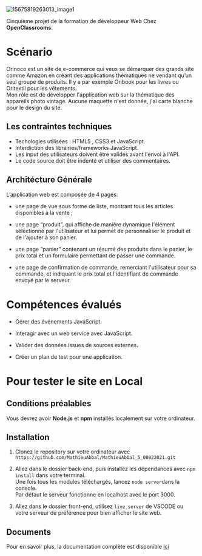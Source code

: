 ![15675819263013_image1](https://user-images.githubusercontent.com/72860893/112007837-46a1ed00-8b25-11eb-81d6-a40c45250433.png)  

Cinquième projet de la formation de développeur Web Chez **OpenClassrooms**.  

 # Scénario #  
Orinoco est un site de e-commerce qui veux se démarquer des grands site comme Amazon en créant des applications thématiques ne vendant qu’un seul groupe de produits. Il y a par exemple Oribook pour les livres ou Oritextil pour les vêtements.  
Mon rôle est de développer l'application web sur la thématique des appareils photo vintage. 
Aucune maquette n'est donnée, j'ai carte blanche pour le design du site.  

 ## Les contraintes techniques ##  
 - Techologies utilisées : HTML5 , CSS3 et JavaScript.  
 - Interdiction des librairies/frameworks JavaScript.    
 - Les input des utilisateurs doivent être validés avant l'envoi à l'API.    
 - Le code source doit être indenté et utiliser des commentaires.  

 ## Architécture Générale ##  
 L’application web est composée de 4 pages:  

 - une page de vue sous forme de liste, montrant tous les articles disponibles à la vente ;

 - une page “produit”, qui affiche de manière dynamique l'élément sélectionné par l'utilisateur et lui permet de personnaliser le produit et de l'ajouter à son panier.

 - une page “panier” contenant un résumé des produits dans le panier, le prix total et un formulaire permettant de passer une commande.

 - une page de confirmation de commande, remerciant l'utilisateur pour sa commande, et indiquant le prix total et l'identifiant de commande envoyé par le serveur.  

 # Compétences évalués #     

- Gérer des événements JavaScript.  

- Interagir avec un web service avec JavaScript.  

- Valider des données issues de sources externes.  

- Créer un plan de test pour une application.  

 # Pour tester le site en Local #  

 ## Conditions préalables ##

 Vous devrez avoir **Node.js** et **npm** installés localement sur votre ordinateur.  

 ## Installation ##  

1. Clonez le repository sur votre ordinateur avec `https://github.com/MathieuAbbal/MathieuAbbal_5_08022021.git`  

2. Allez dans le dossier back-end, puis installez les dépendances avec `npm install` dans votre terminal.  
Une fois tous les modules téléchargés, lancez `node server`dans la console.  
Par défaut le serveur fonctionne en localhost avec le port 3000.      

3. Allez dans le dossier front-end, utilisez `live server` de VSCODE ou votre serveur de préférence pour bien afficher le site web.  



## Documents

Pour en savoir plus, la documentation complète est disponible [ici](<https://s3-eu-west-1.amazonaws.com/course.oc-static.com/projects/DWJ_FR_P5/P5_Spe%CC%81cifications%20fonctionnelles%20Orinoco%20(2).pdf>)  

